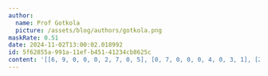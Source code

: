 ```yaml
---
author:
  name: Prof Gotkola
  picture: /assets/blog/authors/gotkola.png
maskRate: 0.51
date: 2024-11-02T13:00:02.018992
id: 5f62855a-991a-11ef-b451-41234cb8625c
content: '[[6, 9, 0, 0, 0, 2, 7, 0, 5], [0, 7, 0, 0, 0, 4, 0, 3, 1], [2, 0, 0, 0, 0, 0, 0, 6, 0], [1, 0, 2, 4, 3, 0, 6, 0, 0], [5, 0, 6, 0, 2, 8, 0, 1, 3], [9, 0, 0, 0, 5, 6, 8, 4, 2], [0, 2, 0, 0, 0, 5, 0, 0, 6], [0, 5, 9, 8, 6, 0, 0, 2, 0], [4, 0, 0, 2, 7, 3, 0, 0, 0]]'
---
```

